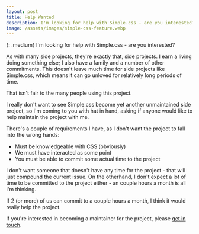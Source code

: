 ```yaml
---
layout: post
title: Help Wanted
description: I'm looking for help with Simple.css - are you interested?
image: /assets/images/simple-css-feature.webp
---
```

{: .medium}
I'm looking for help with Simple.css - are you interested?

As with many side projects, they're exactly that, side projects. I earn a living doing something else; I also have a family and a number of other commitments. This doesn't leave much time for side projects like Simple.css, which means it can go unloved for relatively long periods of time.

That isn't fair to the many people using this project.

I really don't want to see Simple.css become yet another unmaintained side project, so I'm coming to you with hat in hand, asking if anyone would like to help maintain the project with me.

There's a couple of requirements I have, as I don't want the project to fall into the wrong hands:

* Must be knowledgeable with CSS (obviously)
* We must have interacted as some point
* You must be able to commit some actual time to the project

I don't want someone that doesn't have any time for the project - that will just compound the current issue. On the otherhand, I don't expect a lot of time to be committed to the project either - an couple hours a month is all I'm thinking.

If 2 (or more) of us can commit to a couple hours a month, I think it would really help the project.

If you're interested in becoming a maintainer for the project, please [get in touch](https://kevq.uk/contact).
